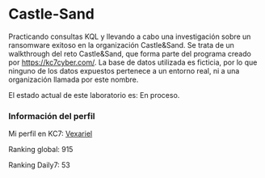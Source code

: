 # Castle-Sand

Practicando consultas KQL y llevando a cabo una investigación sobre un ransomware exitoso en la organización Castle&Sand.
Se trata de un walkthrough del reto Castle&Sand, que forma parte del programa creado por https://kc7cyber.com/. La base de datos utilizada es ficticia, por lo que ninguno de los datos expuestos pertenece a un entorno real, ni a una organización llamada por este nombre.

El estado actual de este laboratorio es: En proceso.


### Información del perfil
Mi perfil en KC7: [Vexariel](http://kc7cyber.com/profile/vexariel)

Ranking global: 915

Ranking Daily7: 53
